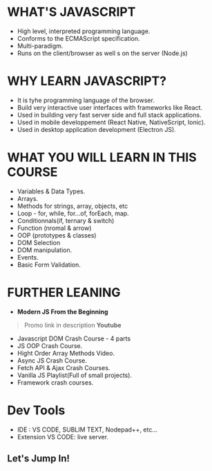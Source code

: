 # WHAT'S JAVASCRIPT
* High level, interpreted programming language.
* Conforms to the ECMAScript specification.
* Multi-paradigm.
* Runs on the client/browser as well s on the server (Node.js)
# WHY LEARN JAVASCRIPT?
* It is tyhe programming language of the browser.
* Build very interactive user interfaces with frameworks like React.
* Used in building very fast server side and full stack applications.
* Used in mobile developpement (React Native, NativeScript, Ionic).
* Used in desktop application development (Electron JS).
# WHAT YOU WILL LEARN IN THIS COURSE
* Variables & Data Types.
* Arrays.
* Methods for strings, array, objects, etc
* Loop - for, while, for...of, forEach, map.
* Conditionnals(if, ternary & switch)
* Function (nromal & arrow)
* OOP (prototypes & classes)
* DOM Selection
* DOM manipulation.
* Events.
* Basic Form Validation.
# FURTHER LEANING
* **Modern JS From the Beginning**
> Promo link in description
**Youtube**
* Javascript DOM Crash Course - 4 parts
* JS OOP Crash Course.
* Hight Order Array Methods Video.
* Async JS Crash Course.
* Fetch API & Ajax Crash Courses.
* Vanilla JS Playlist(Full of small projects).
* Framework crash courses.
# Dev Tools
* IDE : VS CODE, SUBLIM TEXT, Nodepad++, etc...
* Extension VS CODE: live server.
## Let's Jump In!
